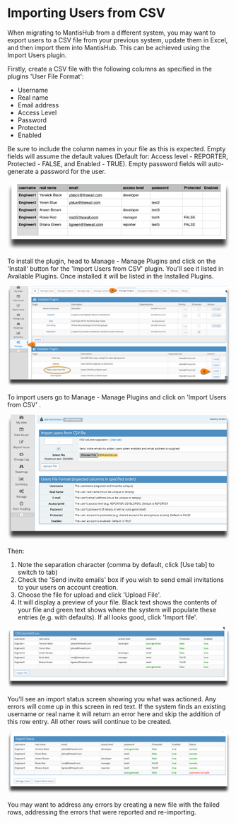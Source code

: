 # Importing Users from CSV

When migrating to MantisHub from a different system, you may want to export users to a CSV file from your previous system, update them in Excel, and then import them into MantisHub.  This can be achieved using the Import Users plugin.

Firstly, create a CSV file with the following columns as specified in the plugins 'User File Format':

- Username
- Real name
- Email address
- Access Level
- Password 
- Protected
- Enabled

Be sure to include the column names in your file as this is expected. Empty fields will assume the default values (Default for: Access level - REPORTER, Protected - FALSE, and Enabled - TRUE). Empty password fields will auto-generate a password for the user.

![](./images/import_user_1.png)

To install the plugin, head to Manage - Manage Plugins and click on the 'Install' button for the 'Import Users from CSV' plugin. You'll see it listed in Available Plugins. Once installed it will be listed in the Installed Plugins.

![](./images/import_user_2.png)

To import users go to Manage - Manage Plugins and click on 'Import Users from CSV' .

![](./images/import_user_3.png)

Then:

1. Note the separation character (comma by default, click [Use tab] to switch to tab)
2. Check the 'Send invite emails' box if you wish to send email invitations to your users on account creation.
3. Choose the file for upload and click 'Upload File'. 
4. It will display a preview of your file. Black text shows the contents of your file and green text shows where the system will populate these entries (e.g. with defaults). If all looks good, click 'Import file'.

![](./images/import_user_4.png)

You'll see an import status screen showing you what was actioned. Any errors will come up in this screen in red text. If the system finds an existing username or real name it will return an error here and skip the addition of this row entry. All other rows will continue to be created. 

![](./images/import_user_5.png)

You may want to address any errors by creating a new file with the failed rows, addressing the errors that were reported and re-importing.
